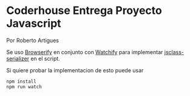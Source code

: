 # Coderhouse Entrega Proyecto Javascript
Por Roberto Artigues


Se uso [Browserify](https://www.npmjs.com/package/browserify) en conjunto con [Watchify](https://www.npmjs.com/package/watchify/v/4.0.0) para implementar [jsclass-serializer](https://www.npmjs.com/package/jsclass-serializer/v/0.2.5) en el script.

Si quiere probar la implementacion de esto puede usar
```
npm install
npm run watch
```
